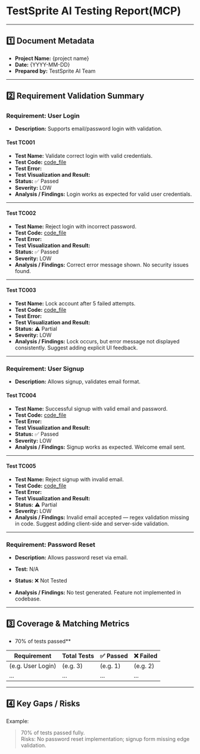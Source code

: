 
# TestSprite AI Testing Report(MCP)

---

## 1️⃣ Document Metadata
- **Project Name:** {project name}
- **Date:** {YYYY-MM-DD}
- **Prepared by:** TestSprite AI Team

---

## 2️⃣ Requirement Validation Summary

### Requirement: User Login
- **Description:** Supports email/password login with validation.

#### Test TC001
- **Test Name:** Validate correct login with valid credentials.
- **Test Code:** [code_file](./TC001_Validate_correct_login_with_valid_credentials.py)
- **Test Error:** 
- **Test Visualization and Result:**
- **Status:** ✅ Passed
- **Severity:** LOW
- **Analysis / Findings:** Login works as expected for valid user credentials.
---

#### Test TC002
- **Test Name:** Reject login with incorrect password.
- **Test Code:** [code_file](./TC002_Reject_login_with_incorrect_password.py)
- **Test Error:** 
- **Test Visualization and Result:**
- **Status:** ✅ Passed
- **Severity:** LOW
- **Analysis / Findings:** Correct error message shown. No security issues found.

---

#### Test TC003
- **Test Name:** Lock account after 5 failed attempts.
- **Test Code:** [code_file](./TC003_Lock_account_after_5_failed_attempts.py)
- **Test Error:** 
- **Test Visualization and Result:**
- **Status:** ⚠️ Partial
- **Severity:** LOW
- **Analysis / Findings:** Lock occurs, but error message not displayed consistently. Suggest adding explicit UI feedback.

---

### Requirement: User Signup
- **Description:** Allows signup, validates email format.

#### Test TC004
- **Test Name:** Successful signup with valid email and password.
- **Test Code:** [code_file](./TC004_Successful_signup_with_valid_email_and_password.py)
- **Test Error:** 
- **Test Visualization and Result:**
- **Status:** ✅ Passed
- **Severity:** LOW
- **Analysis / Findings:** Signup works as expected. Welcome email sent.

---

#### Test TC005
- **Test Name:** Reject signup with invalid email.
- **Test Code:** [code_file](./TC005_Reject_signup_with_invalid_email.py)
- **Test Error:** 
- **Test Visualization and Result:**
- **Status:** ⚠️ Partial
- **Severity:** LOW
- **Analysis / Findings:** Invalid email accepted — regex validation missing in code. Suggest adding client-side and server-side validation.

---

### Requirement: Password Reset
- **Description:** Allows password reset via email.
- **Test:** N/A  
- **Status:** ❌ Not Tested

- **Analysis / Findings:** No test generated. Feature not implemented in codebase.

---

## 3️⃣ Coverage & Matching Metrics

- 70% of tests passed** 

| Requirement        | Total Tests | ✅ Passed | ❌ Failed  |
|--------------------|-------------|-----------|------------|
| (e.g. User Login)  | (e.g. 3)    | (e.g. 1)  | (e.g. 2)   |
| ...                | ...         | ...       | ...        |
---


  ## 4️⃣ Key Gaps / Risks
  Example:  
> 70% of tests passed fully.  
> Risks: No password reset implementation; signup form missing edge validation.
